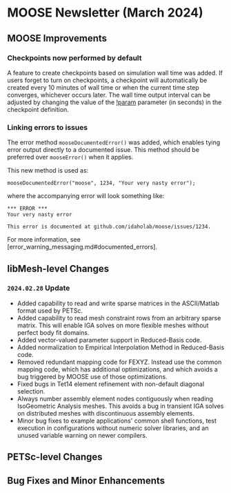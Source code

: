 # MOOSE Newsletter (March 2024)

## MOOSE Improvements

### Checkpoints now performed by default

A feature to create checkpoints based on simulation wall time was added. If users forget to turn on
checkpoints, a checkpoint will automatically be created every 10 minutes of wall time or when the
current time step converges, whichever occurs later. The wall time output interval can be adjusted
by changing the value of the [!param](/Outputs/Checkpoint/wall_time_interval) parameter (in seconds)
in the checkpoint definition.

### Linking errors to issues

The error method `mooseDocumentedError()` was added, which enables tying error output directly
to a documented issue. This method should be preferred over `mooseError()` when it applies.

This new method is used as:

```
mooseDocumentedError("moose", 1234, "Your very nasty error");
```

where the accompanying error will look something like:

```
*** ERROR ***
Your very nasty error

This error is documented at github.com/idaholab/moose/issues/1234.
```

For more information, see [error_warning_messaging.md#documented_errors].

## libMesh-level Changes

### `2024.02.28` Update

- Added capability to read and write sparse matrices in the
  ASCII/Matlab format used by PETSc.
- Added capability to read mesh constraint rows from an arbitrary
  sparse matrix.  This will enable IGA solves on more flexible meshes
  without perfect body fit domains.
- Added vector-valued parameter support in Reduced-Basis code.
- Added normalization to Empirical Interpolation Method in
  Reduced-Basis code.
- Removed redundant mapping code for FEXYZ.  Instead use the common
  mapping code, which has additional optimizations, and which avoids a
  bug triggered by MOOSE use of those optimizations.
- Fixed bugs in Tet14 element refinement with non-default diagonal
  selection.
- Always number assembly element nodes contiguously when reading
  IsoGeometric Analysis meshes.  This avoids a bug in transient IGA
  solves on distributed meshes with discontinuous assembly elements.
- Minor bug fixes to example applications' common shell functions,
  test execution in configurations without numeric solver libraries,
  and an unused variable warning on newer compilers.

## PETSc-level Changes

## Bug Fixes and Minor Enhancements
